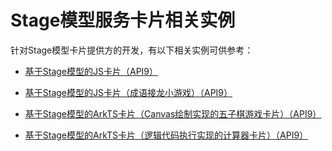 # Stage模型服务卡片相关实例


针对Stage模型卡片提供方的开发，有以下相关实例可供参考：


- [基于Stage模型的JS卡片（API9）](https://gitee.com/openharmony/applications_app_samples/tree/master/code/SuperFeature/Widget/FormExtAbility)

- [基于Stage模型的JS卡片（成语接龙小游戏）（API9）](https://gitee.com/openharmony/applications_app_samples/tree/master/code/SuperFeature/Widget/FormGame)

- [基于Stage模型的ArkTS卡片（Canvas绘制实现的五子棋游戏卡片）（API9）](https://gitee.com/openharmony/applications_app_samples/tree/master/code/SuperFeature/Widget/ArkTSCard/CanvasGame)

- [基于Stage模型的ArkTS卡片（逻辑代码执行实现的计算器卡片）（API9）](https://gitee.com/openharmony/applications_app_samples/tree/master/code/SuperFeature/Widget/ArkTSCard/Calculator)

